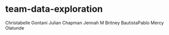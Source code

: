# team-data-exploration

Christabelle Gontani
Julian Chapman
Jennah M
Britney BautistaPablo
Mercy Olatunde
